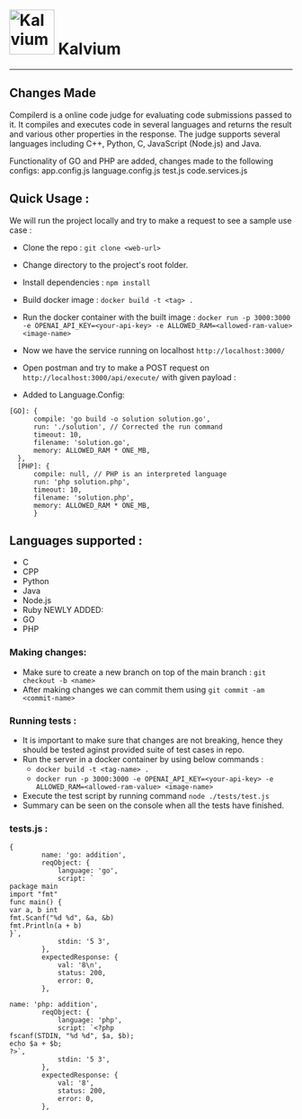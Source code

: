 # <img alt="Kalvium" src="https://kalvium.community/images/sidebar-2d-logo.svg" width="80"/> Kalvium

---

<!-- [![Contributors][contributors-shield]][contributors-url]
[![Forks][forks-shield]][forks-url]
[![Stargazers][stars-shield]][stars-url]
[![Issues][issues-shield]][issues-url] -->


## Changes Made
Compilerd is a online code judge for evaluating code submissions passed to it. It compiles and executes code in several languages and returns the result and various other properties in the response. The judge supports several languages including C++, Python, C, JavaScript (Node.js) and Java. 

Functionality of GO and PHP are added, changes made to the following configs:
app.config.js
language.config.js
test.js
code.services.js


## Quick Usage :
We will run the project locally and try to make a request to see a sample use case :
  - Clone the repo : ```git clone <web-url>```
  - Change directory to the project's root folder.
  - Install dependencies : ```npm install```
  - Build docker image : ```docker build -t <tag> .```
  - Run the docker container with the built image : ```docker run -p 3000:3000 -e OPENAI_API_KEY=<your-api-key> -e ALLOWED_RAM=<allowed-ram-value> <image-name>```
  - Now we have the service running on localhost ```http://localhost:3000/```
  - Open postman and try to make a POST request on ```http://localhost:3000/api/execute/``` with given payload :
  
  - Added to Language.Config:
  ```
  [GO]: {
        compile: 'go build -o solution solution.go',
        run: './solution', // Corrected the run command
        timeout: 10,
        filename: 'solution.go',
        memory: ALLOWED_RAM * ONE_MB,
    },
    [PHP]: {
        compile: null, // PHP is an interpreted language
        run: 'php solution.php',
        timeout: 10,
        filename: 'solution.php',
        memory: ALLOWED_RAM * ONE_MB,
        }
  ```
    

## Languages supported :
  - C
  - CPP
  - Python
  - Java
  - Node.js
  - Ruby
  NEWLY ADDED:
  - GO
  - PHP

### Making changes:
  - Make sure to create a new branch on top of the main branch : ```git checkout -b <name>```
  - After making changes we can commit them using ```git commit -am <commit-name>```


### Running tests : 
  - It is important to make sure that changes are not breaking, hence they should be tested aginst provided suite of test cases in repo.
  - Run the server in a docker container by using below commands :
    - ```docker build -t <tag-name> .```
    - ```docker run -p 3000:3000 -e OPENAI_API_KEY=<your-api-key> -e ALLOWED_RAM=<allowed-ram-value> <image-name>```
  - Execute the test script by running command ```node ./tests/test.js```
  - Summary can be seen on the console when all the tests have finished.


### tests.js :
```
{
        name: 'go: addition',
        reqObject: {
            language: 'go',
            script: `
package main
import "fmt"
func main() {
var a, b int
fmt.Scanf("%d %d", &a, &b)
fmt.Println(a + b)
}`,
            stdin: '5 3',
        },
        expectedResponse: {
            val: '8\n',
            status: 200,
            error: 0,
        },

name: 'php: addition',
        reqObject: {
            language: 'php',
            script: `<?php
fscanf(STDIN, "%d %d", $a, $b);
echo $a + $b;
?>`,
            stdin: '5 3',
        },
        expectedResponse: {
            val: '8',
            status: 200,
            error: 0,
        },

```

